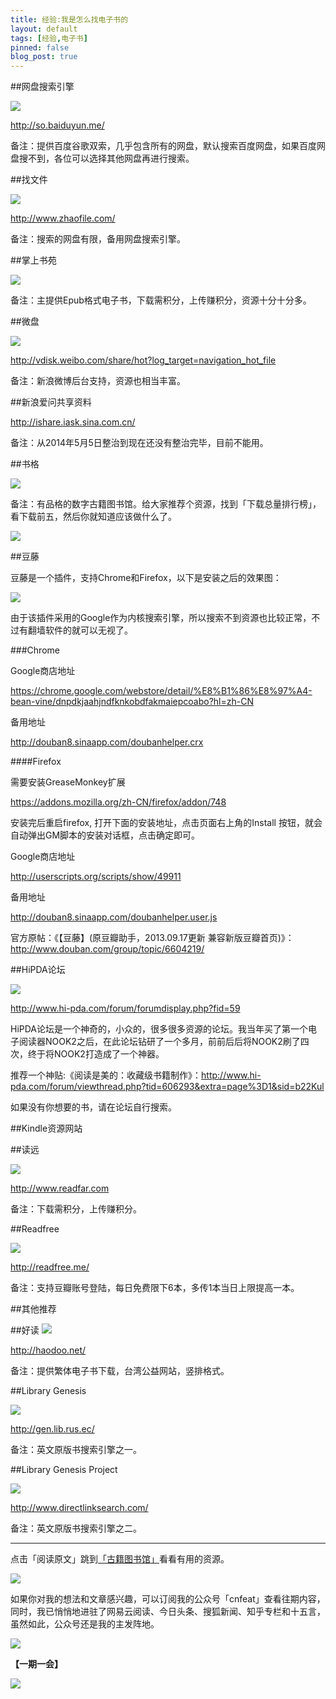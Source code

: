 ```yaml
---
title: 经验:我是怎么找电子书的
layout: default
tags: [经验,电子书]
pinned: false
blog_post: true
---
```



##网盘搜索引擎

![](http://cnfeat.qiniudn.com/Image-2014-08-13-21-22-27.jpg)

http://so.baiduyun.me/

备注：提供百度谷歌双索，几乎包含所有的网盘，默认搜索百度网盘，如果百度网盘搜不到，各位可以选择其他网盘再进行搜索。

##找文件

![](http://cnfeat.qiniudn.com/Image-2014-08-13-21-45-51.jpg)

http://www.zhaofile.com/

备注：搜索的网盘有限，备用网盘搜索引擎。

##掌上书苑

![](http://cnfeat.qiniudn.com/Image-2014-08-13-22-00-08.jpg)

备注：主提供Epub格式电子书，下载需积分，上传赚积分，资源十分十分多。



##微盘

![](http://cnfeat.qiniudn.com/Image-2014-08-13-21-48-24.jpg)

http://vdisk.weibo.com/share/hot?log_target=navigation_hot_file

备注：新浪微博后台支持，资源也相当丰富。



##新浪爱问共享资料

http://ishare.iask.sina.com.cn/

备注：从2014年5月5日整治到现在还没有整治完毕，目前不能用。


##书格

![](http://cnfeat.qiniudn.com/Image-2014-08-13-22-12-31.jpg)

备注：有品格的数字古籍图书馆。给大家推荐个资源，找到「下载总量排行榜」，看下载前五，然后你就知道应该做什么了。

![](http://cnfeat.qiniudn.com/Image-2014-08-13-21-57-39.jpg)



##豆藤

豆藤是一个插件，支持Chrome和Firefox，以下是安装之后的效果图：

![](http://cnfeat.qiniudn.com/Image-2014-08-13-21-10-39.jpg)

由于该插件采用的Google作为内核搜索引擎，所以搜索不到资源也比较正常，不过有翻墙软件的就可以无视了。


###Chrome

Google商店地址

https://chrome.google.com/webstore/detail/%E8%B1%86%E8%97%A4-bean-vine/dnpdkjaahjndfknkobdfakmaiepcoabo?hl=zh-CN

备用地址

http://douban8.sinaapp.com/doubanhelper.crx


####Firefox

需要安装GreaseMonkey扩展

https://addons.mozilla.org/zh-CN/firefox/addon/748

安装完后重启firefox, 打开下面的安装地址，点击页面右上角的Install 按钮，就会自动弹出GM脚本的安装对话框，点击确定即可。 


Google商店地址 

http://userscripts.org/scripts/show/49911 

备用地址
 
http://douban8.sinaapp.com/doubanhelper.user.js


官方原帖：《【豆藤】(原豆瓣助手，2013.09.17更新 兼容新版豆瓣首页)》：http://www.douban.com/group/topic/6604219/


##HiPDA论坛

![](http://cnfeat.qiniudn.com/Image-2014-08-13-21-20-30.jpg)

http://www.hi-pda.com/forum/forumdisplay.php?fid=59

HiPDA论坛是一个神奇的，小众的，很多很多资源的论坛。我当年买了第一个电子阅读器NOOK2之后，在此论坛钻研了一个多月，前前后后将NOOK2刷了四次，终于将NOOK2打造成了一个神器。

推荐一个神贴:《阅读是美的：收藏级书籍制作》：http://www.hi-pda.com/forum/viewthread.php?tid=606293&extra=page%3D1&sid=b22Kul

如果没有你想要的书，请在论坛自行搜索。



##Kindle资源网站

##读远

![](http://cnfeat.qiniudn.com/Image-2014-08-13-21-36-41.jpg)

http://www.readfar.com

备注：下载需积分，上传赚积分。

##Readfree 

![](http://cnfeat.qiniudn.com/Image-2014-08-13-21-35-50.jpg)

http://readfree.me/ 

备注：支持豆瓣账号登陆，每日免费限下6本，多传1本当日上限提高一本。



##其他推荐

##好读
![](http://cnfeat.qiniudn.com/Image-2014-08-13-21-39-16.jpg)

http://haodoo.net/

备注：提供繁体电子书下载，台湾公益网站，竖排格式。

##Library Genesis

![](http://cnfeat.qiniudn.com/Image-2014-08-13-21-37-29.jpg)

http://gen.lib.rus.ec/

备注：英文原版书搜索引擎之一。

##Library Genesis Project

![](http://cnfeat.qiniudn.com/Image-2014-08-13-21-41-59.jpg)

http://www.directlinksearch.com/

备注：英文原版书搜索引擎之二。

----

点击「阅读原文」跳到[「古籍图书馆」](http://shuge.org/)看看有用的资源。

![](http://cnfeat.qiniudn.com/mHDSX.png)

如果你对我的想法和文章感兴趣，可以订阅我的公众号「cnfeat」查看往期内容，同时，我已悄悄地进驻了网易云阅读、今日头条、搜狐新闻、知乎专栏和十五言，虽然如此，公众号还是我的主发阵地。

![](http://cnfeat.qiniudn.com/signitrue-2014-07-11.png)


**【一期一会】**

![](http://cnfeat.qiniudn.com/ac6d2481e65401a.jpg)
















